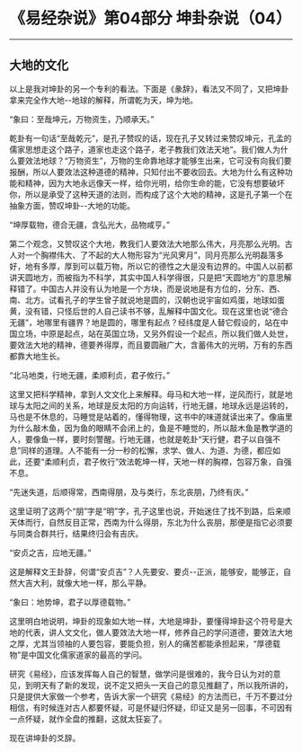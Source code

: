 # 《易经杂说》第04部分 坤卦杂说（04）

------

## 大地的文化

以上是我对坤卦的另一个专利的看法。下面是《彖辞》，看法又不同了，又把坤卦拿来完全作大地--地球的解释，所谓乾为天，坤为地。

“象曰：至哉坤元，万物资生，乃顺承天。”

乾卦有一句话“至哉乾元”，是孔子赞叹的话，现在孔子又转过来赞叹坤元，孔孟的儒家思想走这个路子，道家也走这个路子，老子教我们效法天地”。我们做人为什么要效法地球？“万物资生”，万物的生命靠地球才能够生出来，它可没有向我们要报酬，所以人要效法这种道德的精神，只知付出不要收回去。大地为什么有这种功能和精神，因为大地永远像天一样，给你光明，给你生命的能，它没有想要破坏你，所以是承受了这种天道的法则，而构成了这个大地的精神，这是孔子第一个在抽象方面，赞叹坤卦--大地的功能。

“坤厚载物，德合无疆，含弘光大，品物咸亨。”

第二个观念，又赞叹这个大地，教我们人要效法大地那么伟大，月亮那么光明。古人对一个胸襟伟大、了不起的大人物形容为“光风霁月”，同月亮那么光明磊落多好，地有多厚，厚到可以载万物，所以它的德性之大是没有边界的。中国人以前都讲天圆地方，而被指为不科学，其实中国人科学得很，只是把“天圆地方”的意思解释错了。中国古人并没有认为地是一个方块，而是说地是有方位的，分东、西、南、北方。试看孔子的学生曾子就说地是圆的，汉朝也说宇宙如鸡蛋，地球如蛋黄，没有错，只怪后世的人自己读书不够，乱解释中国文化。现在这里也说“德合无疆”，地哪里有疆界？地是圆的，哪里有起点？经纬度是人替它假设的，站在中国立场，中原是起点，站在英国立场，又另外假设一个起点，所以我们做人处世，要效法大地的精神，德要养得厚，而且要圆融广大，含蓄伟大的光明，万有的东西都靠大地生长。

“北马地类，行地无疆，柔顺利贞，君子攸行。”

这里又把科学精神，拿到人文文化上来解释。母马和大地一样，逆风而行，就是地球与太阳之间的关系，地球是反太阳的方向运转，行地无疆，地球永远是运转的，马也是不休息的，马睡觉是站着的，懂得物理，这书中的味道就读出来了。像庙里为什么敲木鱼，因为鱼的眼睛不会闭上的，鱼是不睡觉的，所以敲木鱼是教学道的人，要像鱼一样，要时刻警醒。行地无疆，也就是乾卦“天行健，君子以自强不息”同样的道理。人不能有一分一秒的松懈，求学、做人、为道、为德，都应如此，还要“柔顺利贞，君子攸行”效法乾坤一样，天地一样的胸襟，包容万象，自强不息。

“先迷失道，后顺得常，西南得朋，及与类行，东北丧朋，乃终有庆。”

这里证明了这两个“朋”字是“明”字，孔子这里也说，开始迷住了找不到路，后来顺天体而行，自然反目正常，西南为什么得朋，东北为什么丧朋，那便是指它必须要与同类合群共行，结果终归会有吉庆。

“安贞之吉，应地无疆。”

这是解释文王卦辞，何谓“安贞吉”？人先要安、要贞--正派，能够安，能够正，自然大吉大利，就像大地一样，那么平静。

“象曰：地势坤，君子以厚德载物。”

这里明白地说明，坤卦的现象如大地一样，大地是坤卦，要懂得坤卦这个符号是大地的代表，讲人文文化，做人要效法大地一样，修养自己的学问道德，要效法大地之厚，尤其当领袖的人要包容，要能负担，别人的痛苦都能承担起来，“厚德载物”是中国文化儒家道家的最高的学问。

研究《易经》，应该发挥每人自己的智慧，做学问是很难的，我今日认为对的意见，到明天有了新的发现，说不定又把头一天自己的意见推翻了，所以我所讲的，只是提供大家做一个参考，告诉大家一个研究《易经》的方法而已，千万不要过分相信，有时候连对古人都要怀疑，可是怀疑归怀疑，印证又是另一回事，不可因有一点怀疑，就作全盘的推翻，这就太狂妄了。

现在讲坤卦的爻辞。